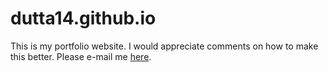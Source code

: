 # dutta14.github.io

This is my portfolio website. I would appreciate comments on how to make this better. Please e-mail me [here](mailto:anindyad@usc.edu).
